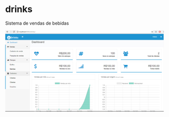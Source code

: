 # drinks
Sistema de vendas de bebidas

![drinks](https://github.com/slivadrip/drinks/blob/master/fotos/dashboard.PNG)
